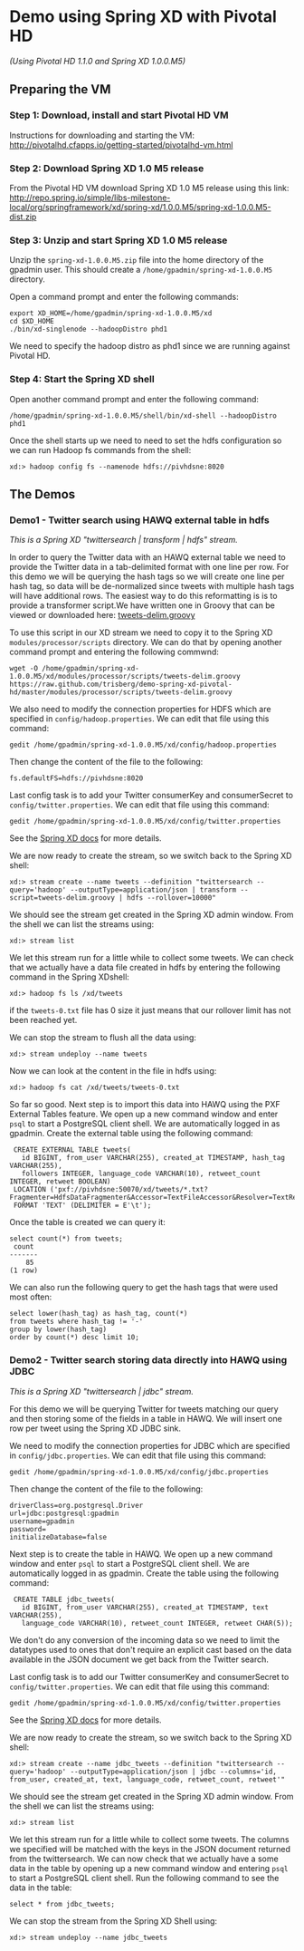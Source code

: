 # Demo using Spring XD with Pivotal HD

_(Using Pivotal HD 1.1.0 and Spring XD 1.0.0.M5)_

## Preparing the VM

### Step 1: Download, install and start Pivotal HD VM

Instructions for downloading and starting the VM: 
http://pivotalhd.cfapps.io/getting-started/pivotalhd-vm.html

### Step 2: Download Spring XD 1.0 M5 release

From the Pivotal HD VM download Spring XD 1.0 M5 release using this link: 
http://repo.spring.io/simple/libs-milestone-local/org/springframework/xd/spring-xd/1.0.0.M5/spring-xd-1.0.0.M5-dist.zip

### Step 3: Unzip and start Spring XD 1.0 M5 release

Unzip the `spring-xd-1.0.0.M5.zip` file into the home directory of the gpadmin user. This should create 
a `/home/gpadmin/spring-xd-1.0.0.M5` directory.

Open a command prompt and enter the following commands:

    export XD_HOME=/home/gpadmin/spring-xd-1.0.0.M5/xd
    cd $XD_HOME
    ./bin/xd-singlenode --hadoopDistro phd1

We need to specify the hadoop distro as phd1 since we are running against Pivotal HD.

### Step 4: Start the Spring XD shell

Open another command prompt and enter the following command:

    /home/gpadmin/spring-xd-1.0.0.M5/shell/bin/xd-shell --hadoopDistro phd1
    
Once the shell starts up we need to need to set the hdfs configuration so we can run Hadoop fs commands from the shell:

    xd:> hadoop config fs --namenode hdfs://pivhdsne:8020
    

## The Demos

### Demo1 - Twitter search using HAWQ external table in hdfs

*This is a Spring XD "twittersearch | transform | hdfs" stream.*

In order to query the Twitter data with an HAWQ external table we need to provide the Twitter data in a 
tab-delimited format with one line per row. For this demo we will be querying the hash tags so we will create one 
line per hash tag, so data will be de-normalized since tweets with multiple hash tags will have additional rows. 
The easiest way to do this reformatting is is to provide a transformer script.We have written one in Groovy that can 
be viewed or downloaded here: 
[tweets-delim.groovy](https://raw.github.com/trisberg/demo-spring-xd-pivotal-hd/master/modules/processor/scripts/tweets-delim.groovy)

To use this script in our XD stream we need to copy it to the Spring XD `modules/processor/scripts` directory. We can do that 
by opening another command prompt and entering the following commwnd:

    wget -O /home/gpadmin/spring-xd-1.0.0.M5/xd/modules/processor/scripts/tweets-delim.groovy https://raw.github.com/trisberg/demo-spring-xd-pivotal-hd/master/modules/processor/scripts/tweets-delim.groovy 

We also need to modify the connection properties for HDFS which are specified in `config/hadoop.properties`. We can edit that file using this command:

    gedit /home/gpadmin/spring-xd-1.0.0.M5/xd/config/hadoop.properties

Then change the content of the file to the following:

```
fs.defaultFS=hdfs://pivhdsne:8020
```

Last config task is to add your Twitter consumerKey and consumerSecret to `config/twitter.properties`. We can edit that file using this command:

    gedit /home/gpadmin/spring-xd-1.0.0.M5/xd/config/twitter.properties
    
See the [Spring XD docs](https://github.com/SpringSource/spring-xd/wiki/Sources#wiki-twittersearch) for more details.

We are now ready to create the stream, so we switch back to the Spring XD shell:

    xd:> stream create --name tweets --definition "twittersearch --query='hadoop' --outputType=application/json | transform --script=tweets-delim.groovy | hdfs --rollover=10000"

We should see the stream get created in the Spring XD admin window. From the shell we can list the streams using:

    xd:> stream list
    
We let this stream run for a little while to collect some tweets. We can check that we actually have a data file created
in hdfs by entering the following command in the Spring XDshell:

    xd:> hadoop fs ls /xd/tweets

if the `tweets-0.txt` file has 0 size it just means that our rollover limit has not been reached yet.

We can stop the stream to flush all the data using:

    xd:> stream undeploy --name tweets
    
Now we can look at the content in the file in hdfs using:

    xd:> hadoop fs cat /xd/tweets/tweets-0.txt
    
So far so good. Next step is to import this data into HAWQ using the PXF External Tables feature. We open up a new command window
and enter `psql` to start a PostgreSQL client shell. We are automatically logged in as gpadmin. Create the external table using the 
following command:

     CREATE EXTERNAL TABLE tweets(
       id BIGINT, from_user VARCHAR(255), created_at TIMESTAMP, hash_tag VARCHAR(255), 
       followers INTEGER, language_code VARCHAR(10), retweet_count INTEGER, retweet BOOLEAN) 
     LOCATION ('pxf://pivhdsne:50070/xd/tweets/*.txt?Fragmenter=HdfsDataFragmenter&Accessor=TextFileAccessor&Resolver=TextResolver') 
     FORMAT 'TEXT' (DELIMITER = E'\t');

Once the table is created we can query it:

    select count(*) from tweets;
     count
    -------
        85
    (1 row)
     
We can also run the following query to get the hash tags that were used most often:

    select lower(hash_tag) as hash_tag, count(*) 
    from tweets where hash_tag != '-' 
    group by lower(hash_tag) 
    order by count(*) desc limit 10;


### Demo2 - Twitter search storing data directly into HAWQ using JDBC

*This is a Spring XD "twittersearch | jdbc" stream.*

For this demo we will be querying Twitter for tweets matching our query and then storing some of the fields in a table in
HAWQ. We will insert one row per tweet using the Spring XD JDBC sink.

We need to modify the connection properties for JDBC which are specified in `config/jdbc.properties`. We can edit that file 
using this command:

    gedit /home/gpadmin/spring-xd-1.0.0.M5/xd/config/jdbc.properties

Then change the content of the file to the following:

```
driverClass=org.postgresql.Driver
url=jdbc:postgresql:gpadmin
username=gpadmin
password=
initializeDatabase=false
```

Next step is to create the table in HAWQ. We open up a new command window and enter `psql` to start a PostgreSQL client 
shell. We are automatically logged in as gpadmin. Create the table using the following command:

     CREATE TABLE jdbc_tweets(
       id BIGINT, from_user VARCHAR(255), created_at TIMESTAMP, text VARCHAR(255), 
       language_code VARCHAR(10), retweet_count INTEGER, retweet CHAR(5)); 

We don't do any conversion of the incoming data so we need to limit the datatypes used to ones that don't require an explicit cast based on the data 
available in the JSON document we get back from the Twitter search.

Last config task is to add our Twitter consumerKey and consumerSecret to `config/twitter.properties`. We can edit that file using this command:

    gedit /home/gpadmin/spring-xd-1.0.0.M5/xd/config/twitter.properties
    
See the [Spring XD docs](https://github.com/SpringSource/spring-xd/wiki/Sources#wiki-twittersearch) for more details.

We are now ready to create the stream, so we switch back to the Spring XD shell:

    xd:> stream create --name jdbc_tweets --definition "twittersearch --query='hadoop' --outputType=application/json | jdbc --columns='id, from_user, created_at, text, language_code, retweet_count, retweet'"

We should see the stream get created in the Spring XD admin window. From the shell we can list the streams using:

    xd:> stream list
    
We let this stream run for a little while to collect some tweets. The columns we specified will be matched with the keys in the JSON document
returned from the twittersearch. We can now check that we actually have a some data in the table by opening up a new 
command window and entering `psql` to start a PostgreSQL client shell. Run the following command to see the data in 
the table:

    select * from jdbc_tweets;
     
We can stop the stream from the Spring XD Shell using:

    xd:> stream undeploy --name jdbc_tweets

